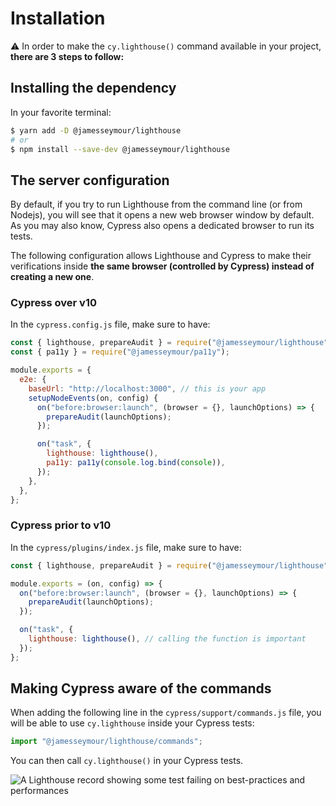 # Installation

:warning: In order to make the `cy.lighthouse()` command available in your project, **there are 3 steps to follow:**

## Installing the dependency

In your favorite terminal:

```sh
$ yarn add -D @jamesseymour/lighthouse
# or
$ npm install --save-dev @jamesseymour/lighthouse
```

## The server configuration

By default, if you try to run Lighthouse from the command line (or from Nodejs), you will see that it opens a new web browser window by default. As you may also know, Cypress also opens a dedicated browser to run its tests.

The following configuration allows Lighthouse and Cypress to make their verifications inside **the same browser (controlled by Cypress) instead of creating a new one**.

### Cypress over v10

In the `cypress.config.js` file, make sure to have:

```javascript
const { lighthouse, prepareAudit } = require("@jamesseymour/lighthouse");
const { pa11y } = require("@jamesseymour/pa11y");

module.exports = {
  e2e: {
    baseUrl: "http://localhost:3000", // this is your app
    setupNodeEvents(on, config) {
      on("before:browser:launch", (browser = {}, launchOptions) => {
        prepareAudit(launchOptions);
      });

      on("task", {
        lighthouse: lighthouse(),
        pa11y: pa11y(console.log.bind(console)),
      });
    },
  },
};
```

### Cypress prior to v10

In the `cypress/plugins/index.js` file, make sure to have:

```javascript
const { lighthouse, prepareAudit } = require("@jamesseymour/lighthouse");

module.exports = (on, config) => {
  on("before:browser:launch", (browser = {}, launchOptions) => {
    prepareAudit(launchOptions);
  });

  on("task", {
    lighthouse: lighthouse(), // calling the function is important
  });
};
```

## Making Cypress aware of the commands

When adding the following line in the `cypress/support/commands.js` file, you will be able to use `cy.lighthouse` inside your Cypress tests:

```javascript
import "@jamesseymour/lighthouse/commands";
```

You can then call `cy.lighthouse()` in your Cypress tests.

![A Lighthouse record showing some test failing on best-practices and performances](./lh.png)
